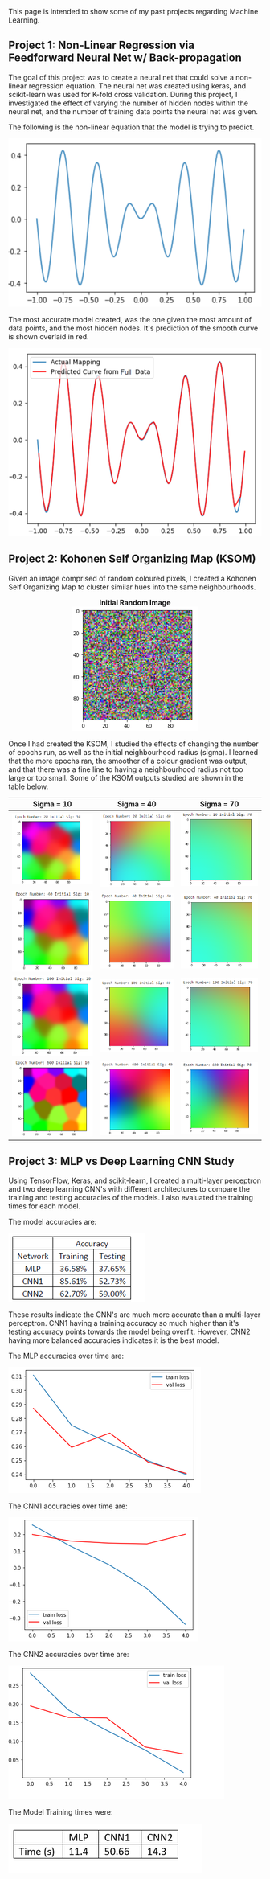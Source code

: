 This page is intended to show some of my past projects regarding Machine Learning.
## Project 1: Non-Linear Regression via Feedforward Neural Net w/ Back-propagation
The goal of this project was to create a neural net that could solve a non-linear regression equation. The neural net was created using keras, and scikit-learn was used for K-fold cross validation. During this project, I investigated the effect of varying the number of hidden nodes within the neural net, and the number of training data points the neural net was given.

The following is the non-linear equation that the model is trying to predict.

![](media/NLEqn.PNG)

The most accurate model created, was the one given the most amount of data points, and the most hidden nodes. It's prediction of the smooth curve is shown overlaid in red.

![](media/model.PNG)

## Project 2: Kohonen Self Organizing Map (KSOM)

Given an image comprised of random coloured pixels, I created a Kohonen Self Organizing Map to cluster similar hues into the same neighbourhoods. 
<p align="center">
  <b>Initial Random Image</b><br>
  <img src="https://github.com/moward98/ML-page/blob/main/media/original.PNG">
</p>



Once I had created the KSOM, I studied the effects of changing the number of epochs run, as well as the initial neighbourhood radius (sigma). I learned that the more epochs ran, the smoother of a colour gradient was output, and that there was a fine line to having a neighbourhood radius not too large or too small. 
Some of the KSOM outputs studied are shown in the table below.


| Sigma = 10  | Sigma = 40|Sigma = 70|
| :-------------: |:---------------------------:|:-:|
|![](media/2010.PNG) |![](media/2040.PNG) |![](media/2070.PNG) |
|![](media/4010.PNG) |![](media/4040.PNG) |![](media/4070.PNG) |
|![](media/10010.PNG)|![](media/10040.PNG)|![](media/10070.PNG)|
|![](media/60010.PNG)|![](media/60040.PNG)|![](media/60070.PNG)|


## Project 3: MLP vs Deep Learning CNN Study
Using TensorFlow, Keras, and scikit-learn, I created a multi-layer perceptron and two deep learning CNN's  with different architectures to compare the training and testing accuracies of the models. I also evaluated the training times for each model. 

The model accuracies are:

![](media/accuracies.PNG)

These results indicate the CNN's are much more accurate than a multi-layer perceptron. CNN1 having a training accuracy so much higher than it's testing accuracy points towards the model being overfit. However, CNN2 having more balanced accuracies indicates it is the best model. 

The MLP accuracies over time are:

![](media/mlp.PNG)

The CNN1 accuracies over time are:

![](media/cnn1.PNG)


The CNN2 accuracies over time are:

![](media/cnn2.PNG)

The Model Training times were:

![](media/times.PNG)

